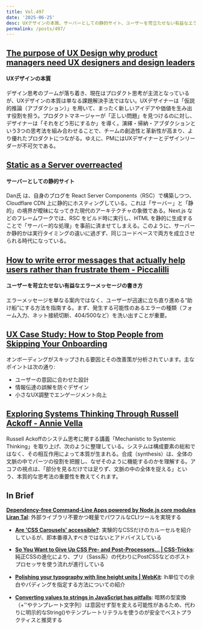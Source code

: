 ```yaml
---
title: Vol.497
date: '2025-06-25'
desc: UXデザインの本質、サーバーとしての静的サイト、ユーザーを苛立たせない有益なエラーメッセージの書き方、ほか計10リンク
permalink: /posts/497/
---
```



## [The purpose of UX Design  why product managers need UX designers and design leaders](https://danramsden.com/2025/04/15/the-purpose-of-ux-design-why-product-managers-need-ux-designers-and-design-leaders/)
#### UXデザインの本質

デザイン思考のブームが落ち着き、現在はプロダクト思考が主流となっているが、UXデザインの本質は単なる課題解決手法ではない。UXデザイナーは「仮説的推論（アブダクション）」を用いて、まったく新しいアイデアや価値を生み出す役割を担う。プロダクトマネージャーが「正しい問題」を見つけるのに対し、デザイナーは「それをどう形にするか」を導く。演繹・帰納・アブダクションという3つの思考法を組み合わせることで、チームの創造性と革新性が高まり、より優れたプロダクトにつながる。ゆえに、PMにはUXデザイナーとデザインリーダーが不可欠である。



## [Static as a Server  overreacted](https://overreacted.io/static-as-a-server/)
#### サーバーとしての静的サイト

Dan氏 は、自身のブログを React Server Components（RSC）で構築しつつ、Cloudflare CDN 上に静的にホスティングしている。これは「サーバー」と「静的」の境界が曖昧になってきた現代のアーキテクチャの象徴である。Next.js などのフレームワークでは、RSC をビルド時に実行し、HTML を静的に生成することで「サーバー的な処理」を事前に済ませてしまえる。このように、サーバーか静的かは実行タイミングの違いに過ぎず、同じコードベースで両方を成立させられる時代になっている。


## [How to write error messages that actually help users rather than frustrate them - Piccalilli](https://piccalil.li/blog/how-to-write-error-messages-that-actually-help-users-rather-than-frustrate-them/)
#### ユーザーを苛立たせない有益なエラーメッセージの書き方

エラーメッセージを単なる案内ではなく、ユーザーが迅速に立ち直り進める“助け船”にする方法を指南する。まず、発生する可能性のあるエラーの種類（フォーム入力、ネット接続切断、404/500など）を洗い出すことが重要。



## [UX Case Study: How to Stop People from Skipping Your Onboarding](https://builtformars.com/case-studies/ynab)

オンボーディングがスキップされる要因とその改善策が分析されています。主なポイントは次の通り:

- ユーザーの意図に合わせた設計
- 情報伝達の誤解を防ぐデザイン
- 小さなUX調整でエンゲージメント向上


## [Exploring Systems Thinking Through Russell Ackoff - Annie Vella](https://annievella.com/posts/exploring-systems-thinking-through-russell-ackoff/)

Russell Ackoffのシステム思考に関する講義「Mechanistic to Systemic Thinking」を取り上げ、次のように整理している。システムは構成要素の総和ではなく、その相互作用によって本質が生まれる。合成（synthesis）は、全体の文脈の中でパーツの役割を把握し、なぜそのように機能するのかを理解する。アコフの視点は、「部分を見るだけでは足りず、文脈の中の全体を捉える」という、本質的な思考法の重要性を教えてくれます。


## In Brief
 **[Dependency-free Command-Line Apps powered by Node.js core modules  Liran Tal](https://lirantal.com/blog/dependency-free-command-line-apps-powered-by-node-js-core-modules)**: 外部ライブラリ不要かつ軽量でパワフルなCLIツールを実現する

- **[Are 'CSS Carousels' accessible?](https://www.sarasoueidan.com/blog/css-carousels-accessibility/)**: 実験的なCSSだけのカルーセルを紹介しているが、即本番導入すべきではないとアドバイスしている

- **[So You Want to Give Up CSS Pre- and Post-Processors... | CSS-Tricks](https://css-tricks.com/so-you-want-to-give-up-css-pre-and-post-processors/)**: 純正CSSの進化により、プリ（Sass系）の代わりにPostCSSなどのポストプロセッサを使う流れが進行している

- **[Polishing your typography with line height units | WebKit](https://webkit.org/blog/16831/line-height-units/)**: lh単位での余白やパディングを指定する方法についての紹介

- **[Converting values to strings in JavaScript has pitfalls](https://2ality.com/2025/04/stringification-javascript.html)**: 暗黙の型変換（+''やテンプレート文字列）は意図せず型を変える可能性があるため、代わりに明示的なString()やテンプレートリテラルを使うのが安全でベストプラクティスと推奨する
